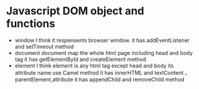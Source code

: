 # Javascript DOM object and functions
* window
I think it respensents browser window.
it has addEventListener and setTimeout method
 * document
document map the whole html page including head and body tag
it has getElementById and createElement method
  * element
  I think element is any html tag except head and body
 its attribute name use Camel method
  it has innerHTML and textContent ，parentElement,attribute
it has appendChild and removeChild method

